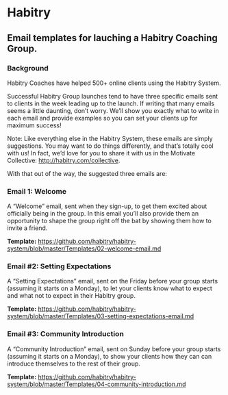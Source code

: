 # Habitry
## Email templates for lauching a Habitry Coaching Group.
### Background

Habitry Coaches have helped 500+ online clients using the Habitry System.

Successful Habitry Group launches tend to have three specific emails sent to clients in the week leading up to the launch. If writing that many emails seems a little daunting, don’t worry. We’ll show you exactly what to write in each email and provide examples so you can set your clients up for maximum success!

Note: Like everything else in the Habitry System, these emails are simply suggestions. You may want to do things differently, and that’s totally cool with us! In fact, we’d love for you to share it with us in the Motivate Collective: http://habitry.com/collective.

With that out of the way, the suggested three emails are:

### Email 1: Welcome ###
A “Welcome” email, sent when they sign-up, to get them excited about officially being in the group. In this email you’ll also provide them an opportunity to shape the group right off the bat by showing them how to invite a friend. 

**Template:** https://github.com/habitry/habitry-system/blob/master/Templates/02-welcome-email.md

### Email #2: Setting Expectations ###
A “Setting Expectations” email, sent on the Friday before your group starts (assuming it starts on a Monday), to let your clients know what to expect and what not to expect in their Habitry group. 

**Template:** https://github.com/habitry/habitry-system/blob/master/Templates/03-setting-expectations-email.md

### Email #3: Community Introduction ###
A “Community Introduction” email, sent on Sunday before your group starts (assuming it starts on a Monday), to show your clients how they can  can introduce themselves to the rest of their group.

**Template:** https://github.com/habitry/habitry-system/blob/master/Templates/04-community-introduction.md

